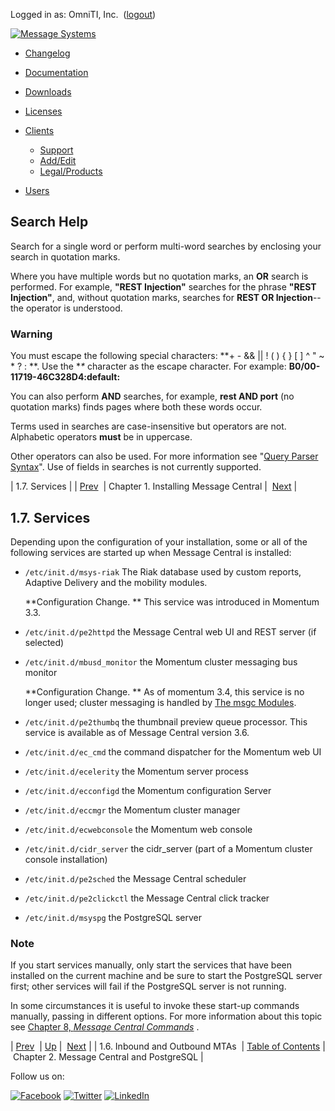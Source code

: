 Logged in as: OmniTI, Inc.  ([logout](https://support.messagesystems.com/logout.php))

[![Message Systems](https://support.messagesystems.com/images/ms-white205.png)](https://support.messagesystems.com/start.php) 

*   [Changelog](https://support.messagesystems.com/start.php?show=changelog)
*   [Documentation](https://support.messagesystems.com/docs/)
*   [Downloads](https://support.messagesystems.com/start.php)

*   [Licenses](https://support.messagesystems.com/license_summary.php)
*   <a href="">Clients</a>
    *   [Support](https://support.messagesystems.com/cs.php)
    *   [Add/Edit](https://support.messagesystems.com/edit_client.php)
    *   [Legal/Products](https://support.messagesystems.com/edit_products.php)
*   [Users](https://support.messagesystems.com/edit_customer.php)

## Search Help

Search for a single word or perform multi-word searches by enclosing your search in quotation marks.

Where you have multiple words but no quotation marks, an **OR** search is performed. For example, **"REST Injection"** searches for the phrase **"REST Injection"**, and, without quotation marks, searches for **REST OR Injection**--the operator is understood.

### Warning

You must escape the following special characters: **+ - && || ! ( ) { } [ ] ^ " ~ * ? : \**. Use the **\** character as the escape character. For example: **B0/00-11719-46C328D4\:default\:**

You can also perform **AND** searches, for example, **rest AND port** (no quotation marks) finds pages where both these words occur.

Terms used in searches are case-insensitive but operators are not. Alphabetic operators **must** be in uppercase.

Other operators can also be used. For more information see "[Query Parser Syntax](https://lucene.apache.org/core/old_versioned_docs/versions/3_0_0/queryparsersyntax.html)". Use of fields in searches is not currently supported.

| 1.7. Services |
| [Prev](mc-mtas.php)  | Chapter 1. Installing Message Central |  [Next](mc-postgresql.php) |

## 1.7. Services

Depending upon the configuration of your installation, some or all of the following services are started up when Message Central is installed:

*   `/etc/init.d/msys-riak` The Riak database used by custom reports, Adaptive Delivery and the mobility modules.

    **Configuration Change. ** This service was introduced in Momentum 3.3.

*   `/etc/init.d/pe2httpd` the Message Central web UI and REST server (if selected)

*   `/etc/init.d/mbusd_monitor` the Momentum cluster messaging bus monitor

    **Configuration Change. ** As of momentum 3.4, this service is no longer used; cluster messaging is handled by [The msgc Modules](https://support.messagesystems.com/docs/web-ref/modules.msgc.php).

*   `/etc/init.d/pe2thumbq` the thumbnail preview queue processor. This service is available as of Message Central version 3.6.

*   `/etc/init.d/ec_cmd` the command dispatcher for the Momentum web UI

*   `/etc/init.d/ecelerity` the Momentum server process

*   `/etc/init.d/ecconfigd` the Momentum configuration Server

*   `/etc/init.d/eccmgr` the Momentum cluster manager

*   `/etc/init.d/ecwebconsole` the Momentum web console

*   `/etc/init.d/cidr_server` the cidr_server (part of a Momentum cluster console installation)

*   `/etc/init.d/pe2sched` the Message Central scheduler

*   `/etc/init.d/pe2clickctl` the Message Central click tracker

*   `/etc/init.d/msyspg` the PostgreSQL server

### Note

If you start services manually, only start the services that have been installed on the current machine and be sure to start the PostgreSQL server first; other services will fail if the PostgreSQL server is not running.

In some circumstances it is useful to invoke these start-up commands manually, passing in different options. For more information about this topic see [Chapter 8, *Message Central Commands*](executable-commands.php "Chapter 8. Message Central Commands") .

| [Prev](mc-mtas.php)  | [Up](mc-installation.php) |  [Next](mc-postgresql.php) |
| 1.6. Inbound and Outbound MTAs  | [Table of Contents](index.php) |  Chapter 2. Message Central and PostgreSQL |

Follow us on:

[![Facebook](https://support.messagesystems.com/images/icon-facebook.png)](http://www.facebook.com/messagesystems) [![Twitter](https://support.messagesystems.com/images/icon-twitter.png)](http://twitter.com/#!/MessageSystems) [![LinkedIn](https://support.messagesystems.com/images/icon-linkedin.png)](http://www.linkedin.com/company/message-systems)